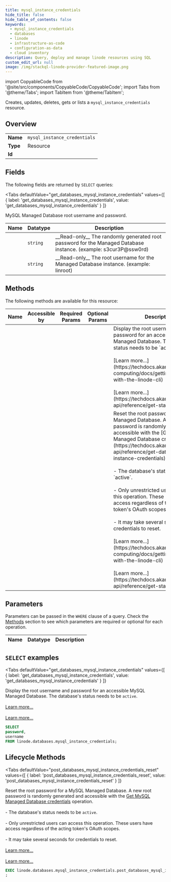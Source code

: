 ```yaml
--- 
title: mysql_instance_credentials
hide_title: false
hide_table_of_contents: false
keywords:
  - mysql_instance_credentials
  - databases
  - linode
  - infrastructure-as-code
  - configuration-as-data
  - cloud inventory
description: Query, deploy and manage linode resources using SQL
custom_edit_url: null
image: /img/stackql-linode-provider-featured-image.png
---
```


import CopyableCode from '@site/src/components/CopyableCode/CopyableCode';
import Tabs from '@theme/Tabs';
import TabItem from '@theme/TabItem';

Creates, updates, deletes, gets or lists a <code>mysql_instance_credentials</code> resource.

## Overview
<table><tbody>
<tr><td><b>Name</b></td><td><code>mysql_instance_credentials</code></td></tr>
<tr><td><b>Type</b></td><td>Resource</td></tr>
<tr><td><b>Id</b></td><td><CopyableCode code="linode.databases.mysql_instance_credentials" /></td></tr>
</tbody></table>

## Fields

The following fields are returned by `SELECT` queries:

<Tabs
    defaultValue="get_databases_mysql_instance_credentials"
    values={[
        { label: 'get_databases_mysql_instance_credentials', value: 'get_databases_mysql_instance_credentials' }
    ]}
>
<TabItem value="get_databases_mysql_instance_credentials">

MySQL Managed Database root username and password.

<table>
<thead>
    <tr>
    <th>Name</th>
    <th>Datatype</th>
    <th>Description</th>
    </tr>
</thead>
<tbody>
<tr>
    <td><CopyableCode code="password" /></td>
    <td><code>string</code></td>
    <td>__Read-only__ The randomly generated root password for the Managed Database instance. (example: s3cur3P@ssw0rd)</td>
</tr>
<tr>
    <td><CopyableCode code="username" /></td>
    <td><code>string</code></td>
    <td>__Read-only__ The root username for the Managed Database instance. (example: linroot)</td>
</tr>
</tbody>
</table>
</TabItem>
</Tabs>

## Methods

The following methods are available for this resource:

<table>
<thead>
    <tr>
    <th>Name</th>
    <th>Accessible by</th>
    <th>Required Params</th>
    <th>Optional Params</th>
    <th>Description</th>
    </tr>
</thead>
<tbody>
<tr>
    <td><a href="#get_databases_mysql_instance_credentials"><CopyableCode code="get_databases_mysql_instance_credentials" /></a></td>
    <td><CopyableCode code="select" /></td>
    <td></td>
    <td></td>
    <td>Display the root username and password for an accessible MySQL Managed Database. The database's status needs to be `active`.<br /><br />[Learn more...](https://techdocs.akamai.com/cloud-computing/docs/getting-started-with-the-linode-cli)<br /><br />[Learn more...](https://techdocs.akamai.com/linode-api/reference/get-started#oauth)</td>
</tr>
<tr>
    <td><a href="#post_databases_mysql_instance_credentials_reset"><CopyableCode code="post_databases_mysql_instance_credentials_reset" /></a></td>
    <td><CopyableCode code="exec" /></td>
    <td></td>
    <td></td>
    <td>Reset the root password for a MySQL Managed Database. A new root password is randomly generated and accessible with the [Get MySQL Managed Database credentials](https://techdocs.akamai.com/linode-api/reference/get-databases-mysql-instance-credentials) operation.<br /><br />- The database's status needs to be `active`.<br /><br />- Only unrestricted users can access this operation. These users have access regardless of the acting token's OAuth scopes.<br /><br />- It may take several seconds for credentials to reset.<br /><br />[Learn more...](https://techdocs.akamai.com/cloud-computing/docs/getting-started-with-the-linode-cli)<br /><br />[Learn more...](https://techdocs.akamai.com/linode-api/reference/get-started#oauth)</td>
</tr>
</tbody>
</table>

## Parameters

Parameters can be passed in the `WHERE` clause of a query. Check the [Methods](#methods) section to see which parameters are required or optional for each operation.

<table>
<thead>
    <tr>
    <th>Name</th>
    <th>Datatype</th>
    <th>Description</th>
    </tr>
</thead>
<tbody>
</tbody>
</table>

## `SELECT` examples

<Tabs
    defaultValue="get_databases_mysql_instance_credentials"
    values={[
        { label: 'get_databases_mysql_instance_credentials', value: 'get_databases_mysql_instance_credentials' }
    ]}
>
<TabItem value="get_databases_mysql_instance_credentials">

Display the root username and password for an accessible MySQL Managed Database. The database's status needs to be `active`.<br /><br />[Learn more...](https://techdocs.akamai.com/cloud-computing/docs/getting-started-with-the-linode-cli)<br /><br />[Learn more...](https://techdocs.akamai.com/linode-api/reference/get-started#oauth)

```sql
SELECT
password,
username
FROM linode.databases.mysql_instance_credentials;
```
</TabItem>
</Tabs>


## Lifecycle Methods

<Tabs
    defaultValue="post_databases_mysql_instance_credentials_reset"
    values={[
        { label: 'post_databases_mysql_instance_credentials_reset', value: 'post_databases_mysql_instance_credentials_reset' }
    ]}
>
<TabItem value="post_databases_mysql_instance_credentials_reset">

Reset the root password for a MySQL Managed Database. A new root password is randomly generated and accessible with the [Get MySQL Managed Database credentials](https://techdocs.akamai.com/linode-api/reference/get-databases-mysql-instance-credentials) operation.<br /><br />- The database's status needs to be `active`.<br /><br />- Only unrestricted users can access this operation. These users have access regardless of the acting token's OAuth scopes.<br /><br />- It may take several seconds for credentials to reset.<br /><br />[Learn more...](https://techdocs.akamai.com/cloud-computing/docs/getting-started-with-the-linode-cli)<br /><br />[Learn more...](https://techdocs.akamai.com/linode-api/reference/get-started#oauth)

```sql
EXEC linode.databases.mysql_instance_credentials.post_databases_mysql_instance_credentials_reset 
;
```
</TabItem>
</Tabs>
